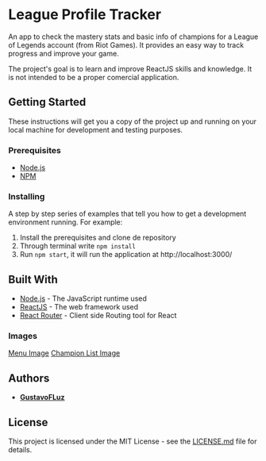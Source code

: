 # League Profile Tracker

An app to check the mastery stats and basic info of champions for a League of Legends account (from Riot Games). It provides an easy way to track progress and improve your game.

The project's goal is to learn and improve ReactJS skills and knowledge. It is not intended to be a proper comercial application.

## Getting Started

These instructions will get you a copy of the project up and running on your local machine for development and testing purposes. 
### Prerequisites

- [Node.js](https://nodejs.org/)
- [NPM](https://www.npmjs.com)

### Installing

A step by step series of examples that tell you how to get a development environment running. For example:

1. Install the prerequisites and clone de repository
2. Through terminal write `npm install`
3. Run `npm start`, it will run the application at http://localhost:3000/


## Built With

- [Node.js](https://nodejs.org/) - The JavaScript runtime used
- [ReactJS](https://en.reactjs.org/) - The web framework used
- [React Router](https://reactrouter.com/en/main) - Client side Routing tool for React

### Images

[Menu Image](/assets/menu.png) 
[Champion List Image](/assets/championList.png) 

## Authors

- **[GustavoFLuz](https://github.com/GustavoFLuz)**

## License

This project is licensed under the MIT License - see the [LICENSE.md](LICENSE.md) file for details.

